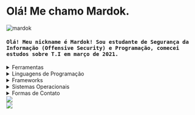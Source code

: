 <h1>Olá! Me chamo Mardok.</h1>

<p align="left"> <img src="https://komarev.com/ghpvc/?username=MardokSecurity&label=Profile%20views&color=c111e4&style=flat-square" alt="mardok" /> </p>

<h4 style="font-family: monospace">Olá! Meu nickname é Mardok! Sou estudante de Segurança da Informação (Offensive Security) e Programação, comecei estudos sobre T.I em março de 2021.</h4>

<details>
  <summary>Ferramentas</summary>
   <img src="https://img.shields.io/badge/IntelliJIDEA-000000.svg?style=for-the-badge&logo=intellij-idea&logoColor=white"/>
   <img src="https://img.shields.io/badge/Visual_Studio_Code-0078D4?style=for-the-badge&logo=visual%20studio%20code&logoColor=white"/>
</details>

<details>
  <summary>Linguagens de Programação</summary>
  <img src="https://img.shields.io/badge/C-00599C?style=for-the-badge&logo=c&logoColor=white"/>
  <img src="https://img.shields.io/badge/Python-FFD43B?style=for-the-badge&logo=python&logoColor=darkgreen"/>
  <img src="https://img.shields.io/badge/Java-ED8B00?style=for-the-badge&logo=java&logoColor=white"/>
  <img src="https://img.shields.io/badge/JavaScript-323330?style=for-the-badge&logo=javascript&logoColor=yellow"/>
</details>

<details>
  <summary>Frameworks</summary>
  <img src="https://img.shields.io/badge/Node.js-339933?style=for-the-badge&logo=nodedotjs&logoColor=darkgreen"/>
</details>

<details>
  <summary>Sistemas Operacionais</summary>
  <img src="https://img.shields.io/badge/Kali_Linux-557C94?style=for-the-badge&logo=kali-linux&logoColor=darkblue"/>
  <img src="https://img.shields.io/badge/Windows-0078D6?style=for-the-badge&logo=windows&logoColor=darkblue"/>
  <img src="https://img.shields.io/badge/manjaro-35BF5C?style=for-the-badge&logo=manjaro&logoColor=green"/>
</details>

<details>
  <summary>Formas de Contato</summary>
  <img src="https://img.shields.io/badge/Discord-7289DA?style=for-the-badge&logo=discord&logoColor=blue"/>
</details>

<a href="https://github.com/MardokStain"/>
  <img src="https://github-readme-stats.vercel.app/api?username=MardokStain&include-all-commits=true&count-private=true&show-icons=true&theme=radical&locale=pt-br"/><br>
  <img src="https://github-readme-stats.vercel.app/api/top-langs/?username=MardokStain&count_private=true&show_icons=true&theme=radical&locale=pt-br"/></br>
